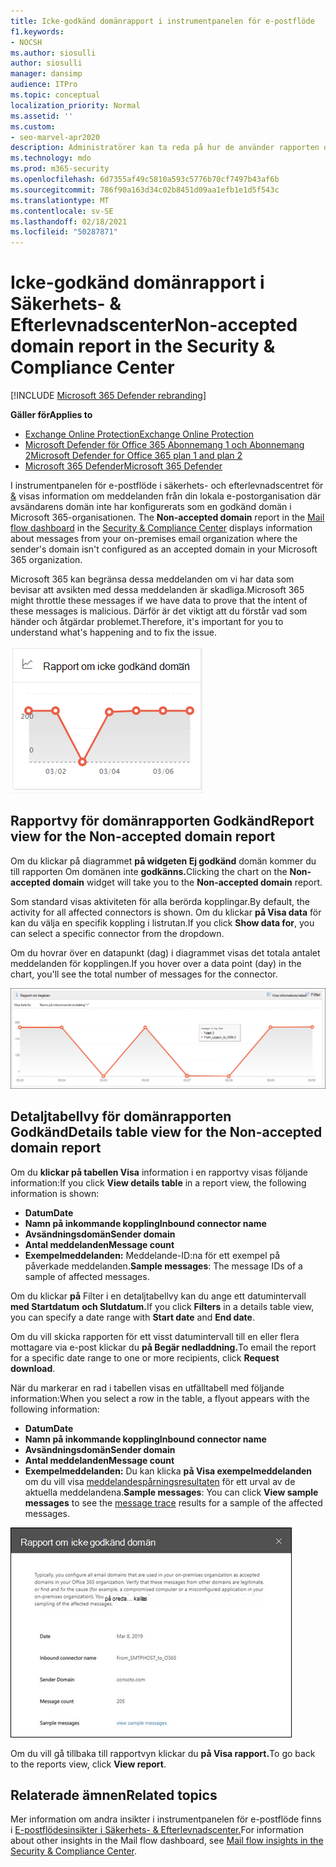 ```yaml
---
title: Icke-godkänd domänrapport i instrumentpanelen för e-postflöde
f1.keywords:
- NOCSH
ms.author: siosulli
author: siosulli
manager: dansimp
audience: ITPro
ms.topic: conceptual
localization_priority: Normal
ms.assetid: ''
ms.custom:
- seo-marvel-apr2020
description: Administratörer kan ta reda på hur de använder rapporten om icke-godkända domäner i instrumentpanelen för e-postflöde i säkerhets- och efterlevnadscentret för & för att övervaka meddelanden från den lokala organisationen där avsändarens domän inte har konfigurerats i Microsoft 365.
ms.technology: mdo
ms.prod: m365-security
ms.openlocfilehash: 6d7355af49c5810a593c5776b70cf7497b43af6b
ms.sourcegitcommit: 786f90a163d34c02b8451d09aa1efb1e1d5f543c
ms.translationtype: MT
ms.contentlocale: sv-SE
ms.lasthandoff: 02/18/2021
ms.locfileid: "50287871"
---
```

# <a name="non-accepted-domain-report-in-the-security--compliance-center"></a><span data-ttu-id="dcf99-103">Icke-godkänd domänrapport i Säkerhets- & Efterlevnadscenter</span><span class="sxs-lookup"><span data-stu-id="dcf99-103">Non-accepted domain report in the Security & Compliance Center</span></span>

[!INCLUDE [Microsoft 365 Defender rebranding](../includes/microsoft-defender-for-office.md)]

<span data-ttu-id="dcf99-104">**Gäller för**</span><span class="sxs-lookup"><span data-stu-id="dcf99-104">**Applies to**</span></span>
- [<span data-ttu-id="dcf99-105">Exchange Online Protection</span><span class="sxs-lookup"><span data-stu-id="dcf99-105">Exchange Online Protection</span></span>](exchange-online-protection-overview.md)
- [<span data-ttu-id="dcf99-106">Microsoft Defender för Office 365 Abonnemang 1 och Abonnemang 2</span><span class="sxs-lookup"><span data-stu-id="dcf99-106">Microsoft Defender for Office 365 plan 1 and plan 2</span></span>](office-365-atp.md)
- [<span data-ttu-id="dcf99-107">Microsoft 365 Defender</span><span class="sxs-lookup"><span data-stu-id="dcf99-107">Microsoft 365 Defender</span></span>](../mtp/microsoft-threat-protection.md)

<span data-ttu-id="dcf99-108">I instrumentpanelen för e-postflöde i säkerhets- och efterlevnadscentret för [&](https://protection.office.com) visas information om meddelanden från din lokala e-postorganisation där avsändarens domän inte har konfigurerats som en godkänd domän i Microsoft [](mail-flow-insights-v2.md) 365-organisationen. </span><span class="sxs-lookup"><span data-stu-id="dcf99-108">The **Non-accepted domain** report in the [Mail flow dashboard](mail-flow-insights-v2.md) in the [Security & Compliance Center](https://protection.office.com) displays information about messages from your on-premises email organization where the sender's domain isn't configured as an accepted domain in your Microsoft 365 organization.</span></span>

<span data-ttu-id="dcf99-109">Microsoft 365 kan begränsa dessa meddelanden om vi har data som bevisar att avsikten med dessa meddelanden är skadliga.</span><span class="sxs-lookup"><span data-stu-id="dcf99-109">Microsoft 365 might throttle these messages if we have data to prove that the intent of these messages is malicious.</span></span> <span data-ttu-id="dcf99-110">Därför är det viktigt att du förstår vad som händer och åtgärdar problemet.</span><span class="sxs-lookup"><span data-stu-id="dcf99-110">Therefore, it's important for you to understand what's happening and to fix the issue.</span></span>

![Domänwidget som inte godkänts i instrumentpanelen för e-postflöde i & Efterlevnadscenter](../../media/mfi-non-accepted-domain-report-widget.png)

## <a name="report-view-for-the-non-accepted-domain-report"></a><span data-ttu-id="dcf99-112">Rapportvy för domänrapporten Godkänd</span><span class="sxs-lookup"><span data-stu-id="dcf99-112">Report view for the Non-accepted domain report</span></span>

<span data-ttu-id="dcf99-113">Om du klickar på diagrammet **på widgeten Ej godkänd** domän kommer du till rapporten Om domänen inte **godkänns.**</span><span class="sxs-lookup"><span data-stu-id="dcf99-113">Clicking the chart on the **Non-accepted domain** widget will take you to the **Non-accepted domain** report.</span></span>

<span data-ttu-id="dcf99-114">Som standard visas aktiviteten för alla berörda kopplingar.</span><span class="sxs-lookup"><span data-stu-id="dcf99-114">By default, the activity for all affected connectors is shown.</span></span> <span data-ttu-id="dcf99-115">Om du klickar **på Visa data** för kan du välja en specifik koppling i listrutan.</span><span class="sxs-lookup"><span data-stu-id="dcf99-115">If you click **Show data for**, you can select a specific connector from the dropdown.</span></span>

<span data-ttu-id="dcf99-116">Om du hovrar över en datapunkt (dag) i diagrammet visas det totala antalet meddelanden för kopplingen.</span><span class="sxs-lookup"><span data-stu-id="dcf99-116">If you hover over a data point (day) in the chart, you'll see the total number of messages for the connector.</span></span>

![Rapportvy i domänrapporten Godkänd](../../media/mfi-non-accepted-domain-report-overview-view.png)

## <a name="details-table-view-for-the-non-accepted-domain-report"></a><span data-ttu-id="dcf99-118">Detaljtabellvy för domänrapporten Godkänd</span><span class="sxs-lookup"><span data-stu-id="dcf99-118">Details table view for the Non-accepted domain report</span></span>

<span data-ttu-id="dcf99-119">Om du **klickar på tabellen Visa** information i en rapportvy visas följande information:</span><span class="sxs-lookup"><span data-stu-id="dcf99-119">If you click **View details table** in a report view, the following information is shown:</span></span>

- <span data-ttu-id="dcf99-120">**Datum**</span><span class="sxs-lookup"><span data-stu-id="dcf99-120">**Date**</span></span>
- <span data-ttu-id="dcf99-121">**Namn på inkommande koppling**</span><span class="sxs-lookup"><span data-stu-id="dcf99-121">**Inbound connector name**</span></span>
- <span data-ttu-id="dcf99-122">**Avsändningsdomän**</span><span class="sxs-lookup"><span data-stu-id="dcf99-122">**Sender domain**</span></span>
- <span data-ttu-id="dcf99-123">**Antal meddelanden**</span><span class="sxs-lookup"><span data-stu-id="dcf99-123">**Message count**</span></span>
- <span data-ttu-id="dcf99-124">**Exempelmeddelanden:** Meddelande-ID:na för ett exempel på påverkade meddelanden.</span><span class="sxs-lookup"><span data-stu-id="dcf99-124">**Sample messages**: The message IDs of a sample of affected messages.</span></span>

<span data-ttu-id="dcf99-125">Om du klickar **på** Filter i en detaljtabellvy kan du ange ett datumintervall **med Startdatum** **och Slutdatum.**</span><span class="sxs-lookup"><span data-stu-id="dcf99-125">If you click **Filters** in a details table view, you can specify a date range with **Start date** and **End date**.</span></span>

<span data-ttu-id="dcf99-126">Om du vill skicka rapporten för ett visst datumintervall till en eller flera mottagare via e-post klickar du **på Begär nedladdning.**</span><span class="sxs-lookup"><span data-stu-id="dcf99-126">To email the report for a specific date range to one or more recipients, click **Request download**.</span></span>

<span data-ttu-id="dcf99-127">När du markerar en rad i tabellen visas en utfälltabell med följande information:</span><span class="sxs-lookup"><span data-stu-id="dcf99-127">When you select a row in the table, a flyout appears with the following information:</span></span>

- <span data-ttu-id="dcf99-128">**Datum**</span><span class="sxs-lookup"><span data-stu-id="dcf99-128">**Date**</span></span>
- <span data-ttu-id="dcf99-129">**Namn på inkommande koppling**</span><span class="sxs-lookup"><span data-stu-id="dcf99-129">**Inbound connector name**</span></span>
- <span data-ttu-id="dcf99-130">**Avsändningsdomän**</span><span class="sxs-lookup"><span data-stu-id="dcf99-130">**Sender domain**</span></span>
- <span data-ttu-id="dcf99-131">**Antal meddelanden**</span><span class="sxs-lookup"><span data-stu-id="dcf99-131">**Message count**</span></span>
- <span data-ttu-id="dcf99-132">**Exempelmeddelanden:** Du kan klicka **på Visa exempelmeddelanden** om du vill visa [meddelandespårningsresultaten](message-trace-scc.md) för ett urval av de aktuella meddelandena.</span><span class="sxs-lookup"><span data-stu-id="dcf99-132">**Sample messages**: You can click **View sample messages** to see the [message trace](message-trace-scc.md) results for a sample of the affected messages.</span></span>

![Information som visas när du har valt en rad i tabellvyn Detaljer i rapporten Om godkänd domän](../../media/mfi-non-accepted-domain-report-details-flyout.png)

<span data-ttu-id="dcf99-134">Om du vill gå tillbaka till rapportvyn klickar du **på Visa rapport.**</span><span class="sxs-lookup"><span data-stu-id="dcf99-134">To go back to the reports view, click **View report**.</span></span>

## <a name="related-topics"></a><span data-ttu-id="dcf99-135">Relaterade ämnen</span><span class="sxs-lookup"><span data-stu-id="dcf99-135">Related topics</span></span>

<span data-ttu-id="dcf99-136">Mer information om andra insikter i instrumentpanelen för e-postflöde finns i [E-postflödesinsikter i Säkerhets- & Efterlevnadscenter.](mail-flow-insights-v2.md)</span><span class="sxs-lookup"><span data-stu-id="dcf99-136">For information about other insights in the Mail flow dashboard, see [Mail flow insights in the Security & Compliance Center](mail-flow-insights-v2.md).</span></span>
